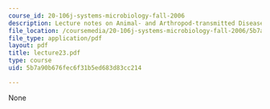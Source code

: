 ```yaml
---
course_id: 20-106j-systems-microbiology-fall-2006
description: Lecture notes on Animal- and Arthropod-transmitted Diseases.
file_location: /coursemedia/20-106j-systems-microbiology-fall-2006/5b7a90b676fec6f31b5ed683d83cc214_lecture23.pdf
file_type: application/pdf
layout: pdf
title: lecture23.pdf
type: course
uid: 5b7a90b676fec6f31b5ed683d83cc214

---
```

None